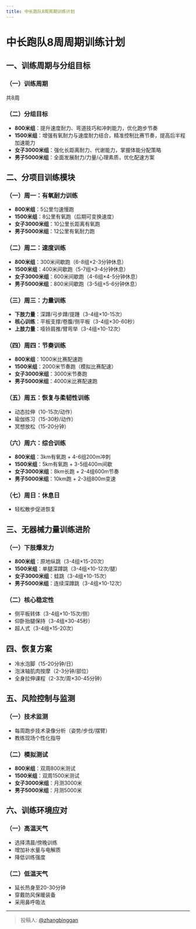 ```yaml
---
title: 中长跑队8周周期训练计划
---
```


# 中长跑队8周周期训练计划

## 一、训练周期与分组目标

### （一）训练周期
共8周

### （二）分组目标
- **800米组**：提升速度耐力、弯道技巧和冲刺能力，优化跑步节奏
- **1500米组**：增强有氧耐力与速度耐力结合，精准控制比赛节奏，提高后半程加速能力
- **女子3000米组**：强化长距离耐力、代谢能力，掌握体能分配策略
- **男子5000米组**：全面发展耐力/力量/心理素质，优化配速方案

## 二、分项目训练模块

### （一）周一：有氧耐力训练
- **800米组**：5公里匀速慢跑
- **1500米组**：8公里有氧跑（后期可变换速度）
- **女子3000米组**：10公里长距离有氧跑
- **男子5000米组**：12公里有氧耐力跑

### （二）周二：速度训练
- **800米组**：300米间歇跑（6-8组×2-3分钟休息）
- **1500米组**：400米间歇跑（5-7组×3-4分钟休息）
- **女子3000米组**：600米间歇跑（4-6组×4-5分钟休息）
- **男子5000米组**：800米间歇跑（3-5组×5-6分钟休息）

### （三）周三：力量训练
- **下肢力量**：深蹲/弓步蹲/提踵（3-4组×10-15次）
- **核心训练**：平板支撑/卷腹/侧平板（3-4组×30-60秒）
- **上肢力量**：哑铃肩推/臂弯举（3-4组×10-12次）

### （四）周四：节奏训练
- **800米组**：1000米比赛配速跑
- **1500米组**：2000米节奏跑（模拟比赛配速）
- **女子3000米组**：3000米节奏跑
- **男子5000米组**：4000米比赛配速跑

### （五）周五：恢复与柔韧性训练
- 动态拉伸（10-15次/动作）
- 瑜伽练习（15-30秒/动作）
- 冥想放松（15-20分钟）

### （六）周六：综合训练
- **800米组**：3km有氧跑 + 4-6组200m冲刺
- **1500米组**：5km有氧跑 + 3-5组400m间歇
- **女子3000米组**：8km长跑 + 2-4组600m节奏
- **男子5000米组**：10km跑 + 2-3组800m变速

### （七）周日：休息日
- 轻松散步促进恢复

## 三、无器械力量训练进阶

### （一）下肢爆发力
- **800米组**：原地纵跳（3-4组×15-20次）
- **1500米组**：单腿深蹲跳（3-4组×10-12次/腿）
- **女子3000米组**：蛙跳（3-4组×10-15次）
- **男子5000米组**：连续深蹲跳（3-4组×10-12次）

### （二）核心稳定性
- 侧平板转体（3-4组×10-15次/侧）
- 仰卧抬腿保持（3-4组×30-45秒）
- 超人式（3-4组×15-20次）

## 四、恢复方案
- 冷水泡脚（15-20分钟/日）
- 泡沫轴肌肉按摩（2-3分钟/部位）
- 全身拉伸课程（2-3次/周×30-45分钟）

## 五、风险控制与监测

### （一）技术监测
- 每周跑步技术录像分析（姿势/步伐/摆臂）
- 教练现场个性化指导

### （二）模拟测试
- **800米组**：双周800米测试
- **1500米组**：双周1500米测试
- **女子3000米组**：月测3000米
- **男子5000米组**：月测5000米

## 六、训练环境应对

### （一）高温天气
- 选择清晨/傍晚训练
- 增加补水量与电解质
- 降低训练强度

### （二）低温天气
- 延长热身至20-30分钟
- 穿戴防风保暖装备
- 采用鼻呼吸法

---

> 投稿人: [@zhangbinggan](https://github.com/zhangbinggan)
